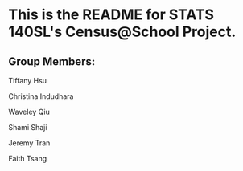 
# This is the README for STATS 140SL's Census@School Project.

## Group Members: 
 Tiffany Hsu
 
 Christina Indudhara
 
 Waveley Qiu
 
 Shami Shaji
 
 Jeremy Tran
 
 Faith Tsang
 
